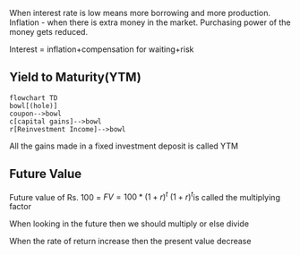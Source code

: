 When interest rate is low means more borrowing and more production.
Inflation - when there is extra money in the market. Purchasing power of the money gets reduced.

Interest = inflation+compensation for waiting+risk

## Yield to Maturity(YTM)
```mermaid
flowchart TD
bowl[(hole)]
coupon-->bowl
c[capital gains]-->bowl
r[Reinvestment Income]-->bowl
```
All the gains made in a fixed investment deposit is called YTM
## Future Value
Future value of Rs. 100 = $FV=100*(1+r)^t$
$(1+r)^t$is called the multiplying factor

When looking in the future then we should multiply or else divide 

When the rate of return increase then the present value decrease